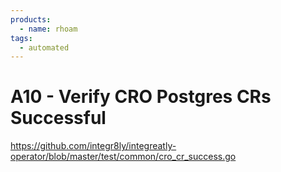 ```yaml
---
products:
  - name: rhoam
tags:
  - automated
---
```


# A10 - Verify CRO Postgres CRs Successful

https://github.com/integr8ly/integreatly-operator/blob/master/test/common/cro_cr_success.go
